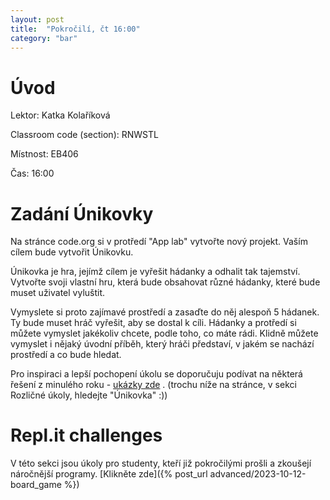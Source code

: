 ```yaml
---
layout: post
title:  "Pokročilí, čt 16:00"
category: "bar"
--- 
```


# Úvod

Lektor: Katka Kolaříková

Classroom code (section): RNWSTL

Místnost: EB406

Čas: 16:00

# Zadání Únikovky
Na stránce code.org si v protředí "App lab" vytvořte nový projekt. Vaším cílem bude vytvořit Únikovku.

Únikovka je hra, jejímž cílem je vyřešit hádanky a odhalit tak tajemství. Vytvořte svoji vlastní hru, která bude obsahovat různé hádanky, které bude muset uživatel vyluštit. 

Vymyslete si proto zajímavé prostředí a zasaďte do něj alespoň 5 hádanek. Ty bude muset hráč vyřešit, aby se dostal k cíli. Hádanky a protředí si můžete vymyslet jakékoliv chcete, podle toho, co máte rádi. Klidně můžete vymyslet i nějaký úvodní příběh, který hráči představí, v jakém se nachází prostředí a co bude hledat.

Pro inspiraci a lepší pochopení úkolu se doporučuju podívat na některá řešení z minulého roku - [ukázky zde](https://krouzekprogramovani.vsb.cz/Advanced-Th.html) .
(trochu níže na stránce, v sekci Rozličné úkoly, hledejte "Únikovka" :)) 

# Repl.it challenges
V této sekci jsou úkoly pro studenty, kteří již pokročilými prošli a zkoušejí náročnější programy.
[Klikněte zde]({% post_url advanced/2023-10-12-board_game %})
